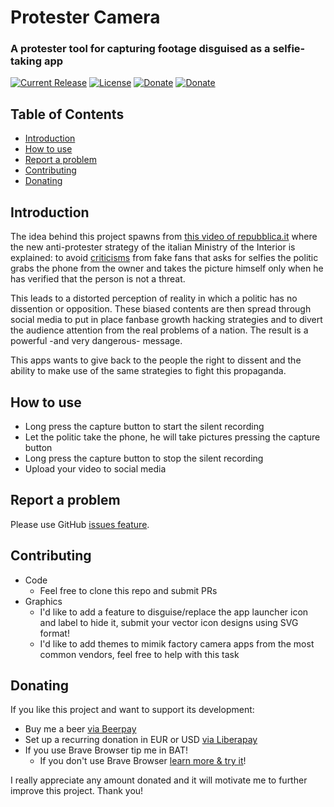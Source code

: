 # Protester Camera
### A protester tool for capturing footage disguised as a selfie-taking app

[![Current Release](https://img.shields.io/github/release/thearaks/ProtesterCam.svg?maxAge=21600 "Current Release")](https://github.com/thearaks/ProtesterCam/releases/latest)
[![License](https://img.shields.io/github/license/thearaks/ProtesterCam.svg?maxAge=2592000 "License")](LICENSE.md)
[![Donate](https://img.shields.io/beerpay/thearaks/ProtesterCam.svg "Donate")](https://beerpay.io/thearaks/ProtesterCam)
[![Donate](https://img.shields.io/liberapay/patrons/thearaks.svg "Donate")](https://liberapay.com/thearaks/donate)

## Table of Contents

- [Introduction](#introduction)
- [How to use](#how-to-use)
- [Report a problem](#report-a-problem)
- [Contributing](#contributing)
- [Donating](#donating)

## Introduction
The idea behind this project spawns from [this video of repubblica.it](https://video.repubblica.it/dossier/scandalo-lega/salvini-e-la-catena-di-montaggio-dei-selfie-e-il-ministro-che-scatta-ogni-foto/341864/342454) where the new anti-protester strategy of the italian Ministry of the Interior is explained: to avoid [criticisms](https://video.repubblica.it/edizione/bari/in-puglia-salvini-sorpreso-da-un-nuovo-selfie-beffa-non-siamo-piu-terroni-di-m/335167/335768) from fake fans that asks for selfies the politic grabs the phone from the owner and takes the picture himself only when he has verified that the person is not a threat.

This leads to a distorted perception of reality in which a politic has no dissention or opposition.
These biased contents are then spread through social media to put in place fanbase growth hacking strategies and to divert the audience attention from the real problems of a nation.
The result is a powerful -and very dangerous- message.

This apps wants to give back to the people the right to dissent and the ability to make use of the same strategies to fight this propaganda.

## How to use
- Long press the capture button to start the silent recording
- Let the politic take the phone, he will take pictures pressing the capture button
- Long press the capture button to stop the silent recording
- Upload your video to social media

## Report a problem
Please use GitHub [issues feature](https://github.com/thearaks/ProtesterCam/issues).

## Contributing
- Code
    - Feel free to clone this repo and submit PRs
- Graphics
    - I'd like to add a feature to disguise/replace the app launcher icon and label to hide it, submit your vector icon designs using SVG format!
    - I'd like to add themes to mimik factory camera apps from the most common vendors, feel free to help with this task

## Donating
If you like this project and want to support its development:
- Buy me a beer [via Beerpay](https://beerpay.io/thearaks/ProtesterCam)
- Set up a recurring donation in EUR or USD [via Liberapay](https://liberapay.com/thearaks/donate)
- If you use Brave Browser tip me in BAT!
    - If you don't use Brave Browser [learn more & try it](https://brave.com/onm771)!

I really appreciate any amount donated and it will motivate me to further improve this project. Thank you!